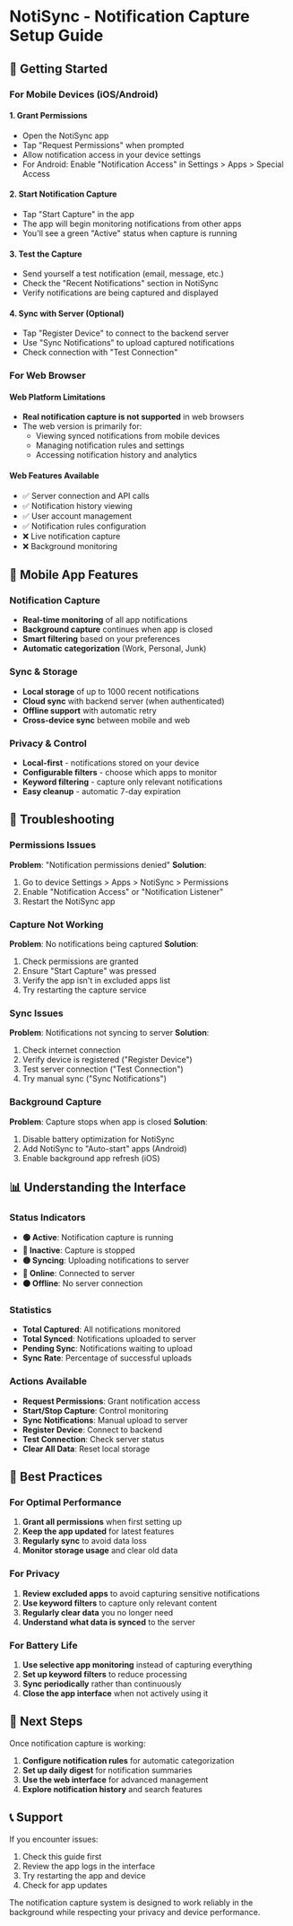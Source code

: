 # NotiSync - Notification Capture Setup Guide

## 🚀 Getting Started

### For Mobile Devices (iOS/Android)

#### 1. **Grant Permissions**
- Open the NotiSync app
- Tap "Request Permissions" when prompted
- Allow notification access in your device settings
- For Android: Enable "Notification Access" in Settings > Apps > Special Access

#### 2. **Start Notification Capture**
- Tap "Start Capture" in the app
- The app will begin monitoring notifications from other apps
- You'll see a green "Active" status when capture is running

#### 3. **Test the Capture**
- Send yourself a test notification (email, message, etc.)
- Check the "Recent Notifications" section in NotiSync
- Verify notifications are being captured and displayed

#### 4. **Sync with Server** (Optional)
- Tap "Register Device" to connect to the backend server
- Use "Sync Notifications" to upload captured notifications
- Check connection with "Test Connection"

### For Web Browser

#### Web Platform Limitations
- **Real notification capture is not supported** in web browsers
- The web version is primarily for:
  - Viewing synced notifications from mobile devices
  - Managing notification rules and settings
  - Accessing notification history and analytics

#### Web Features Available
- ✅ Server connection and API calls
- ✅ Notification history viewing
- ✅ User account management
- ✅ Notification rules configuration
- ❌ Live notification capture
- ❌ Background monitoring

## 📱 Mobile App Features

### Notification Capture
- **Real-time monitoring** of all app notifications
- **Background capture** continues when app is closed
- **Smart filtering** based on your preferences
- **Automatic categorization** (Work, Personal, Junk)

### Sync & Storage
- **Local storage** of up to 1000 recent notifications
- **Cloud sync** with backend server (when authenticated)
- **Offline support** with automatic retry
- **Cross-device sync** between mobile and web

### Privacy & Control
- **Local-first** - notifications stored on your device
- **Configurable filters** - choose which apps to monitor
- **Keyword filtering** - capture only relevant notifications
- **Easy cleanup** - automatic 7-day expiration

## 🔧 Troubleshooting

### Permissions Issues
**Problem**: "Notification permissions denied"
**Solution**: 
1. Go to device Settings > Apps > NotiSync > Permissions
2. Enable "Notification Access" or "Notification Listener"
3. Restart the NotiSync app

### Capture Not Working
**Problem**: No notifications being captured
**Solution**:
1. Check permissions are granted
2. Ensure "Start Capture" was pressed
3. Verify the app isn't in excluded apps list
4. Try restarting the capture service

### Sync Issues
**Problem**: Notifications not syncing to server
**Solution**:
1. Check internet connection
2. Verify device is registered ("Register Device")
3. Test server connection ("Test Connection")
4. Try manual sync ("Sync Notifications")

### Background Capture
**Problem**: Capture stops when app is closed
**Solution**:
1. Disable battery optimization for NotiSync
2. Add NotiSync to "Auto-start" apps (Android)
3. Enable background app refresh (iOS)

## 📊 Understanding the Interface

### Status Indicators
- **🟢 Active**: Notification capture is running
- **🔴 Inactive**: Capture is stopped
- **🟡 Syncing**: Uploading notifications to server
- **🔵 Online**: Connected to server
- **⚫ Offline**: No server connection

### Statistics
- **Total Captured**: All notifications monitored
- **Total Synced**: Notifications uploaded to server
- **Pending Sync**: Notifications waiting to upload
- **Sync Rate**: Percentage of successful uploads

### Actions Available
- **Request Permissions**: Grant notification access
- **Start/Stop Capture**: Control monitoring
- **Sync Notifications**: Manual upload to server
- **Register Device**: Connect to backend
- **Test Connection**: Check server status
- **Clear All Data**: Reset local storage

## 🎯 Best Practices

### For Optimal Performance
1. **Grant all permissions** when first setting up
2. **Keep the app updated** for latest features
3. **Regularly sync** to avoid data loss
4. **Monitor storage usage** and clear old data

### For Privacy
1. **Review excluded apps** to avoid capturing sensitive notifications
2. **Use keyword filters** to capture only relevant content
3. **Regularly clear data** you no longer need
4. **Understand what data is synced** to the server

### For Battery Life
1. **Use selective app monitoring** instead of capturing everything
2. **Set up keyword filters** to reduce processing
3. **Sync periodically** rather than continuously
4. **Close the app interface** when not actively using it

## 🔗 Next Steps

Once notification capture is working:
1. **Configure notification rules** for automatic categorization
2. **Set up daily digest** for notification summaries
3. **Use the web interface** for advanced management
4. **Explore notification history** and search features

## 📞 Support

If you encounter issues:
1. Check this guide first
2. Review the app logs in the interface
3. Try restarting the app and device
4. Check for app updates

The notification capture system is designed to work reliably in the background while respecting your privacy and device performance.